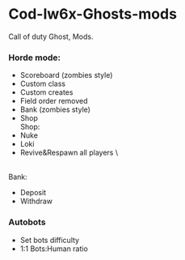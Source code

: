 # Cod-Iw6x-Ghosts-mods
Call of duty Ghost, Mods.

### Horde mode:
+ Scoreboard (zombies style)
+ Custom class
+ Custom creates
+ Field order removed
+ Bank (zombies style)
+ Shop
\
Shop:
+ Nuke
+ Loki
+ Revive&Respawn all players
\

\
Bank:
+ Deposit
+ Withdraw

### Autobots
+ Set bots difficulty
+ 1:1 Bots:Human ratio
